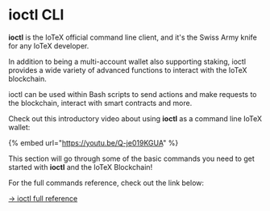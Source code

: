 # ioctl CLI

**ioctl** is the IoTeX official command line client, and it's the Swiss Army knife for any IoTeX developer.&#x20;

In addition to being a multi-account wallet also supporting staking, ioctl provides a wide variety of advanced functions to interact with the IoTeX blockchain.&#x20;

ioctl can be used within Bash scripts to send actions and make requests to the blockchain, interact with smart contracts and more.

Check out this introductory video about using **ioctl** as a command line IoTeX wallet:&#x20;

{% embed url="https://youtu.be/Q-je019KGUA" %}

This section will go through some of the basic commands you need to get started with **ioctl** and the IoTeX Blockchain!&#x20;

For the full commands reference, check out the link below:

[→ ioctl full reference](../../reference-docs/ioctl-client/)
